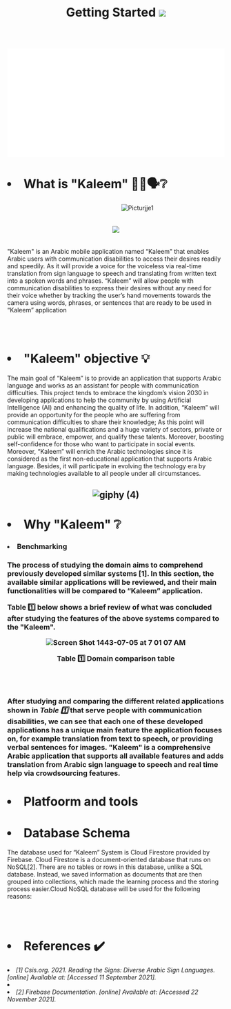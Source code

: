 <br> 


<h1 align="center">  Getting Started <img src="https://raw.githubusercontent.com/iampavangandhi/iampavangandhi/master/gifs/Hi.gif" width="50px">  </h1> 

<br> <br>

<p align="center">
<img src="./dash.svg" alt="" /> </p>
<h1> <li> What is "Kaleem" 👂🏻🗣❔  </li> </h1>
 <p align="center">
<img width="500" alt="Picturjje1" src="https://user-images.githubusercontent.com/59771760/150033082-fb278dc9-cfd3-4882-b443-77b60a497401.png" style="margin-left: 100px;">
 <br> <br> <br>  

 <a href="https://twitter.com/intent/follow?screen_name=Kaleemapp&tw_p=followbutton">
  <img src="https://img.shields.io/twitter/follow/Kaleemapp?label=%40Kaleemapp&style=social"> </a>
  <br><br>
 
</p>
<p>
 "Kaleem" is an Arabic mobile application named “Kaleem" that enables Arabic users with communication
disabilities to access their desires readily and speedily. As it will provide a voice for
the voiceless via real-time translation from sign language to speech and translating
from written text into a spoken words and phrases. “Kaleem” will allow people with
communication disabilities to express their desires without any need for their voice
whether by tracking the user’s hand movements towards the camera using words,
phrases, or sentences that are ready to be used in “Kaleem” application
  
  </p>
  <br> <br>
  
  <h1> <li> "Kaleem" objective 💡 </li> </h1>
  <p> The main goal of “Kaleem” is to provide an application that supports Arabic
language and works as an assistant for people with communication difficulties.
This project tends to embrace the kingdom’s vision 2030 in developing applications to
help the community by using Artificial Intelligence (AI) and enhancing the quality of
life.
In addition, “Kaleem” will provide an opportunity for the people who are suffering
from communication difficulties to share their knowledge; As this point will increase
the national qualifications and a huge variety of sectors, private or public will embrace,
empower, and qualify these talents. Moreover, boosting self-confidence for those who
want to participate in social events.
Moreover, “Kaleem” will enrich the Arabic technologies since it is considered as the
first non-educational application that supports Arabic language. Besides, it will
participate in evolving the technology era by making technologies available to all
people under all circumstances. </p>

<h2 align="center">
 
![giphy (4)](https://user-images.githubusercontent.com/59771760/150480555-ccd752b8-1fff-4d65-897b-452b1d140e52.gif)

</h2>
<h1> <li> Why "Kaleem" ❔ </li> </h1>
<h3> <li> Benchmarking </li> <h3>
<p> The process of studying the domain aims to comprehend previously developed
similar systems [1]. In this section, the available similar applications will be reviewed,
 and their main functionalities will be compared to “Kaleem” application. </p>

<p> Table 1️⃣ below shows a brief review of what was concluded after studying the features
of the above systems compared to the "Kaleem". </p>
<p align="center">
<img width="598" alt="Screen Shot 1443-07-05 at 7 01 07 AM" src="https://user-images.githubusercontent.com/59771760/152667262-1e61c1c2-2c74-4514-bae8-8d2ede44b472.png"> </p>
<p align="center">
Table 1️⃣ Domain comparison table</p>
 
 <br><br>
 
 <p> After studying and comparing the different related applications shown in <b> <i> Table 1️⃣ </i> </b> that
serve people with communication disabilities, we can see that each one of these developed
applications has a unique main feature the application focuses on, for example translation
from text to speech, or providing verbal sentences for images.
"Kaleem" is a comprehensive Arabic application that supports all available features and
adds translation from Arabic sign language to speech and real time help via crowdsourcing
  features. </p>
 
 
 <h1> <li> Platfoorm and tools</li> </h1>
 
 <h1> <li> Database Schema </li> </h1>
 <p> The database used for “Kaleem” System is Cloud Firestore provided by Firebase. Cloud Firestore is a document-oriented database that runs on NoSQL[2]. There are no tables or rows in this database, unlike a SQL database. Instead, we saved information as documents that are then grouped into collections, which made the learning process and the storing process easier.Cloud NoSQL database will be used for the following reasons:
</p>
 
 
  <br><br>
<h1> <li>References ✔️</li> </h1> 
 
 <p>  <li> <i> [1] Csis.org. 2021. Reading the Signs: Diverse Arabic Sign Languages. [online]
Available at: <https://www.csis.org/analysis/reading-signs-diverse-arabic-signlanguages-0> [Accessed 11 September 2021]. </i>  <li> 
  
  <li> <i> [2]  Firebase Documentation. [online] Available at: <https://firebase.google.com/docs/firestore> [Accessed 22 November 2021]. </i>
</li></p>
